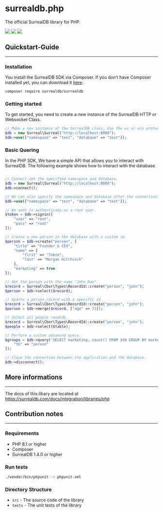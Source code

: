 # surrealdb.php

The official SurrealDB library for PHP.

[![](https://img.shields.io/badge/status-v1.0.0-ff00bb.svg?style=flat-square)](https://github.com/surrealdb/surrealdb.js)
[![](https://img.shields.io/badge/docs-view-44cc11.svg?style=flat-square)](https://surrealdb.com/docs/integration/libraries/javascript)
[![](https://img.shields.io/badge/license-Apache_License_2.0-00bfff.svg?style=flat-square)](https://github.com/surrealdb/surrealdb.php)

## Quickstart-Guide

---

### Installation

You install the SurrealDB SDK via Composer. If you don't have Composer installed yet, you can download it [here](https://getcomposer.org/download/).
```bash
composer require surrealdb/surrealdb
```

### Getting started

To get started, you need to create a new instance of the SurrealDB HTTP or Websocket Class.

```php
// Make a new instance of the SurrealDB class. Use the ws or wss protocol for having Websocket functionality.
$db = new Surreal\Surreal("http://localhost:8000"); 
$db->use(["namespace" => "test", "database" => "test"]);
```

### Basic Quering
In the PHP SDK, We have a simple API that allows you to interact with SurrealDB. The following example shows how to interact with the database.

```php

// Connect set the specified namespace and database.
$db = new Surreal\Surreal("http://localhost:8000");
$db->connect();

// We can also specify the namespace and database after the connection.
$db->use(["namespace" => "test", "database" => "test"]);

// We want to authenticate as a root user.
$token = $db->signin([
    "user" => "root",
    "pass" => "root"
]);

// Create a new person in the database with a custom id.
$person = $db->create("person", [
    "title" => "Founder & CEO",
    "name" => [
        "first" => "Tobie",
        "last" => "Morgan Hitchcock" 
    ],
    "marketing" => true
]); 

// Get the person with the name "John Doe".
$record = Surreal\Cbor\Types\RecordId::create("person", "john");
$person = $db->select($record);

// Update a person record with a specific id
$record = Surreal\Cbor\Types\RecordId::create("person", "john");
$person = $db->merge($record, ["age" => 31]);

// Select all people records.
$record = Surreal\Cbor\Types\RecordId::create("person", "john");
$people = $db->select($table);  

// Perform a custom advanced query.
$groups = $db->query('SELECT marketing, count() FROM $tb GROUP BY marketing', [
    "tb" => "person"
]);

// Close the connection between the application and the database.
$db->disconnect();

```

## More informations

---

The docs of this libary are located at https://surrealdb.com/docs/integration/libraries/php

## Contribution notes

---

### Requirements
- PHP 8.1 or higher
- Composer
- SurrealDB 1.4.0 or higher

### Run tests
```bash
./vendor/bin/phpunit -c phpunit.xml
```

### Directory Structure

- `src` - The source code of the library
- `tests` - The unit tests of the library